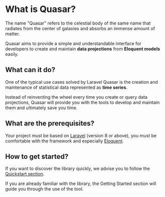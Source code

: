 # What is Quasar?

The name "Quasar" refers to the celestial body of the same name that radiates from the center of galaxies and absorbs an immense amount of matter.

Quasar aims to provide a simple and understandable interface for developers to create and maintain **data projections** from **Eloquent models** easily.

## What can it do?

One of the typical use cases solved by Laravel Quasar is the creation and maintenance of statistical data represented as **time series**.

Instead of reinventing the wheel every time you create or query data projections, Quasar will provide you with the tools to develop and maintain them and ultimately save you time.

## What are the prerequisites?

Your project must be based on [Laravel](https://laravel.com) (version 8 or above), you must be comfortable with the framework and especially [Eloquent](https://laravel.com/docs/8.x/eloquent).

## How to get started?

If you want to discover the library quickly, we advise you to follow the [Quickstart section](/docs/quickstart).

If you are already familiar with the library, the Getting Started section will guide you through the use of the tool.
